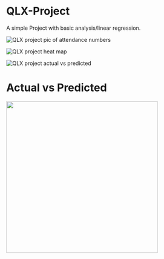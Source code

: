 # QLX-Project
A simple Project with basic analysis/linear regression.


![QLX project pic of attendance numbers](https://user-images.githubusercontent.com/53583290/110194906-1e1db180-7e09-11eb-86da-aff582488f3b.PNG)

![QLX project heat map](https://user-images.githubusercontent.com/53583290/110194946-558c5e00-7e09-11eb-903a-e3c673e4d6a0.PNG)

![QLX project actual vs predicted](https://user-images.githubusercontent.com/53583290/110194964-7bb1fe00-7e09-11eb-8a6f-c01702ab1c40.PNG)

# Actual vs Predicted
<img src="https://user-images.githubusercontent.com/53583290/110194964-7bb1fe00-7e09-11eb-8a6f-c01702ab1c40.PNG" height="400" width="400" />
